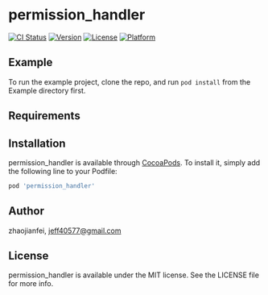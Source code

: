 # permission_handler

[![CI Status](https://img.shields.io/travis/zhaojianfei/permission_handler.svg?style=flat)](https://travis-ci.org/zhaojianfei/permission_handler)
[![Version](https://img.shields.io/cocoapods/v/permission_handler.svg?style=flat)](https://cocoapods.org/pods/permission_handler)
[![License](https://img.shields.io/cocoapods/l/permission_handler.svg?style=flat)](https://cocoapods.org/pods/permission_handler)
[![Platform](https://img.shields.io/cocoapods/p/permission_handler.svg?style=flat)](https://cocoapods.org/pods/permission_handler)

## Example

To run the example project, clone the repo, and run `pod install` from the Example directory first.

## Requirements

## Installation

permission_handler is available through [CocoaPods](https://cocoapods.org). To install
it, simply add the following line to your Podfile:

```ruby
pod 'permission_handler'
```

## Author

zhaojianfei, jeff40577@gmail.com

## License

permission_handler is available under the MIT license. See the LICENSE file for more info.
